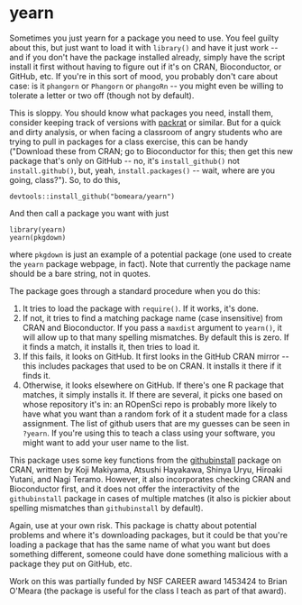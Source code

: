# yearn

Sometimes you just yearn for a package you need to use. You feel guilty about this, but just want to load it with `library()` and have it just work -- and if you don't have the package installed already, simply have the script install it first without having to figure out if it's on CRAN, Bioconductor, or GitHub, etc. If you're in this sort of mood, you probably don't care about case: is it `phangorn` or `Phangorn` or `phangoRn` -- you might even be willing to tolerate a letter or two off (though not by default).

This is sloppy. You should know what packages you need, install them, consider keeping track of versions with [packrat](https://rstudio.github.io/packrat/) or similar. But for a quick and dirty analysis, or when facing a classroom of angry students who are trying to pull in packages for a class exercise, this can be handy ("Download these from CRAN; go to Bioconductor for this; then get this new package that's only on GitHub -- no, it's `install_github()` not `install.github()`, but, yeah, `install.packages()` -- wait, where are you going, class?"). So, to do this,

```
devtools::install_github("bomeara/yearn")
```

And then call a package you want with just

```
library(yearn)
yearn(pkgdown)
```

where `pkgdown` is just an example of a potential package (one used to create the `yearn` package webpage, in fact). Note that currently the package name should be a bare string, not in quotes.

The package goes through a standard procedure when you do this:

1) It tries to load the package with `require()`. If it works, it's done.
2) If not, it tries to find a matching package name (case insensitive) from CRAN and Bioconductor. If you pass a `maxdist` argument to `yearn()`, it will allow up to that many spelling mismatches. By default this is zero. If it finds a match, it installs it, then tries to load it.
3) If this fails, it looks on GitHub. It first looks in the GitHub CRAN mirror -- this includes packages that used to be on CRAN. It installs it there if it finds it.
4) Otherwise, it looks elsewhere on GitHub. If there's one R package that matches, it simply installs it. If there are several, it picks one based on whose repository it's in: an ROpenSci repo is probably more likely to have what you want than a random fork of it a student made for a class assignment. The list of github users that are my guesses can be seen in `?yearn`. If you're using this to teach a class using your software, you might want to add your user name to the list.

This package uses some key functions from the [githubinstall](https://CRAN.R-project.org/package=githubinstall) package on CRAN, written by Koji Makiyama, Atsushi Hayakawa, Shinya Uryu, Hiroaki Yutani, and Nagi Teramo. However, it also incorporates checking CRAN and Bioconductor first, and it does not offer the interactivity of the `githubinstall` package in cases of multiple matches (it also is pickier about spelling mismatches than `githubinstall` by default).

Again, use at your own risk. This package is chatty about potential problems and where it's downloading packages, but it could be that you're loading a package that has the same name of what you want but does something different, someone could have done something malicious with a package they put on GitHub, etc.

Work on this was partially funded by NSF CAREER award 1453424 to Brian O'Meara (the package is useful for the class I teach as part of that award).
